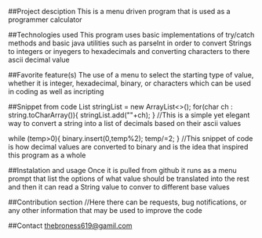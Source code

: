 ##Project desciption
This is a menu driven program that is used as a programmer calculator

##Technologies used
This program uses basic implementations of try/catch methods and basic java utilities such as parseInt in order to convert Strings to integers or inyegers to hexadecimals and converting characters to there ascii decimal value

##Favorite feature(s)
The use of a menu to select the starting type of value, whether it is integer, hexadecimal, binary, or characters which can be used in coding as well as incripting

##Snippet from code
List<String> stringList = new ArrayList<>();
        for(char ch : string.toCharArray()){
            stringList.add(""+ch);
        }
//This is a simple yet elegant way to convert a string into a list of decimals based on their ascii values

while (temp>0){
                binary.insert(0,temp%2);
                temp/=2;
            }
//This snippet of code is how decimal values are converted to binary and is the idea that inspired this program as a whole

##Instalation and usage
Once it is pulled from github it runs as a menu prompt that list the options of what value should be translated into the rest and then it can read a String value to conver to different base values

##Contribution section
//Here there can be requests, bug notifications, or any other information that may be used to improve the code

##Contact
thebroness619@gamil.com
